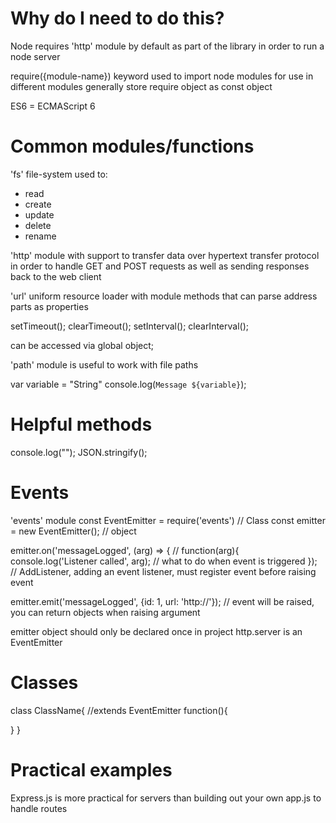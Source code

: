 # Why do I need to do this?
Node requires 'http' module by default as part of the library in order to run a node server

require({module-name}) keyword used to import node modules for use in different modules
generally store require object as const object

ES6 = ECMAScript 6

# Common modules/functions
'fs' file-system used to:
 - read
 - create
 - update
 - delete
 - rename

'http' module with support to transfer data over hypertext transfer protocol in order to handle GET and POST requests as well as sending responses back to the web client

'url' uniform resource loader with module methods that can parse address parts as properties

setTimeout();
clearTimeout();
setInterval();
clearInterval();

can be accessed via global object;

'path' module is useful to work with file paths

var variable = "String"
console.log(`Message ${variable}`);


# Helpful methods
console.log("");
JSON.stringify();


# Events
'events' module
const EventEmitter = require('events') // Class
const emitter = new EventEmitter(); // object

emitter.on('messageLogged', (arg) => { // function(arg){
    console.log('Listener called', arg); // what to do when event is triggered
}); // AddListener, adding an event listener, must register event before raising event

emitter.emit('messageLogged', {id: 1, url: 'http://'}); // event will be raised, you can return objects when raising argument

emitter object should only be declared once in project
http.server is an EventEmitter

# Classes
class ClassName{ //extends EventEmitter
  function(){

  }
}


# Practical examples
Express.js is more practical for servers than building out your own app.js to handle routes
